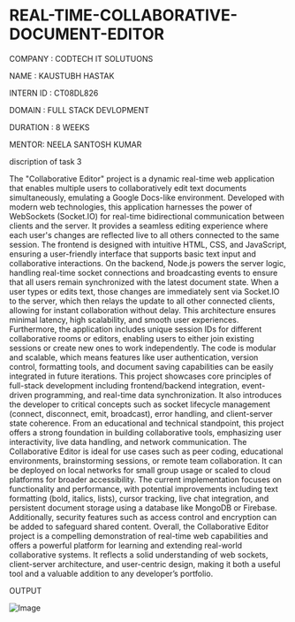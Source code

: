 # REAL-TIME-COLLABORATIVE-DOCUMENT-EDITOR

COMPANY : CODTECH IT SOLUTUONS

NAME : KAUSTUBH HASTAK

INTERN ID : CT08DL826

DOMAIN : FULL STACK DEVLOPMENT

DURATION : 8 WEEKS

MENTOR: NEELA SANTOSH KUMAR

discription of task 3

The "Collaborative Editor" project is a dynamic real-time web application that enables multiple users to collaboratively edit text documents simultaneously, emulating a Google Docs-like environment. Developed with modern web technologies, this application harnesses the power of WebSockets (Socket.IO) for real-time bidirectional communication between clients and the server. It provides a seamless editing experience where each user's changes are reflected live to all others connected to the same session. The frontend is designed with intuitive HTML, CSS, and JavaScript, ensuring a user-friendly interface that supports basic text input and collaborative interactions. On the backend, Node.js powers the server logic, handling real-time socket connections and broadcasting events to ensure that all users remain synchronized with the latest document state. When a user types or edits text, those changes are immediately sent via Socket.IO to the server, which then relays the update to all other connected clients, allowing for instant collaboration without delay. This architecture ensures minimal latency, high scalability, and smooth user experiences. Furthermore, the application includes unique session IDs for different collaborative rooms or editors, enabling users to either join existing sessions or create new ones to work independently. The code is modular and scalable, which means features like user authentication, version control, formatting tools, and document saving capabilities can be easily integrated in future iterations. This project showcases core principles of full-stack development including frontend/backend integration, event-driven programming, and real-time data synchronization. It also introduces the developer to critical concepts such as socket lifecycle management (connect, disconnect, emit, broadcast), error handling, and client-server state coherence. From an educational and technical standpoint, this project offers a strong foundation in building collaborative tools, emphasizing user interactivity, live data handling, and network communication. The Collaborative Editor is ideal for use cases such as peer coding, educational environments, brainstorming sessions, or remote team collaboration. It can be deployed on local networks for small group usage or scaled to cloud platforms for broader accessibility. The current implementation focuses on functionality and performance, with potential improvements including text formatting (bold, italics, lists), cursor tracking, live chat integration, and persistent document storage using a database like MongoDB or Firebase. Additionally, security features such as access control and encryption can be added to safeguard shared content. Overall, the Collaborative Editor project is a compelling demonstration of real-time web capabilities and offers a powerful platform for learning and extending real-world collaborative systems. It reflects a solid understanding of web sockets, client-server architecture, and user-centric design, making it both a useful tool and a valuable addition to any developer’s portfolio.

OUTPUT 

![Image](https://github.com/user-attachments/assets/465376ba-8e74-415e-85aa-905faf3a3658)
